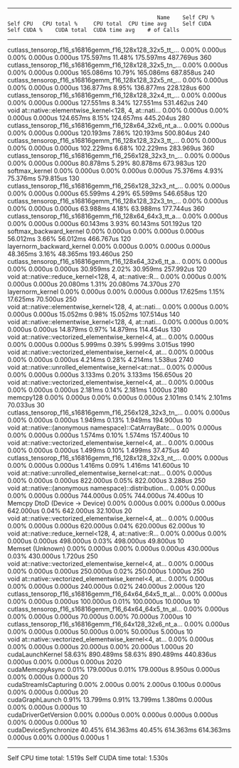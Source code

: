 -------------------------------------------------------  ------------  ------------  ------------  ------------  ------------  ------------  ------------  ------------  ------------  ------------  
                                                   Name    Self CPU %      Self CPU   CPU total %     CPU total  CPU time avg     Self CUDA   Self CUDA %    CUDA total  CUDA time avg    # of Calls  
-------------------------------------------------------  ------------  ------------  ------------  ------------  ------------  ------------  ------------  ------------  ------------  ------------  
cutlass_tensorop_f16_s16816gemm_f16_128x128_32x5_tt_...         0.00%       0.000us         0.00%       0.000us       0.000us     175.597ms        11.48%     175.597ms     487.769us           360  
cutlass_tensorop_f16_s16816gemm_f16_128x128_32x5_tn_...         0.00%       0.000us         0.00%       0.000us       0.000us     165.086ms        10.79%     165.086ms     687.858us           240  
cutlass_tensorop_f16_s16816gemm_f16_128x128_32x5_nt_...         0.00%       0.000us         0.00%       0.000us       0.000us     136.877ms         8.95%     136.877ms     228.128us           600  
cutlass_tensorop_f16_s16816gemm_f16_128x128_32x4_tt_...         0.00%       0.000us         0.00%       0.000us       0.000us     127.551ms         8.34%     127.551ms     531.462us           240  
void at::native::elementwise_kernel<128, 4, at::nati...         0.00%       0.000us         0.00%       0.000us       0.000us     124.657ms         8.15%     124.657ms     445.204us           280  
cutlass_tensorop_f16_s16816gemm_f16_128x64_32x6_nt_a...         0.00%       0.000us         0.00%       0.000us       0.000us     120.193ms         7.86%     120.193ms     500.804us           240  
cutlass_tensorop_f16_s16816gemm_f16_128x128_32x3_tt_...         0.00%       0.000us         0.00%       0.000us       0.000us     102.229ms         6.68%     102.229ms     283.969us           360  
cutlass_tensorop_f16_s16816gemm_f16_256x128_32x3_tn_...         0.00%       0.000us         0.00%       0.000us       0.000us      80.878ms         5.29%      80.878ms     673.983us           120  
                                         softmax_kernel         0.00%       0.000us         0.00%       0.000us       0.000us      75.376ms         4.93%      75.376ms     579.815us           130  
cutlass_tensorop_f16_s16816gemm_f16_256x128_32x3_nt_...         0.00%       0.000us         0.00%       0.000us       0.000us      65.599ms         4.29%      65.599ms     546.658us           120  
cutlass_tensorop_f16_s16816gemm_f16_128x128_32x3_tn_...         0.00%       0.000us         0.00%       0.000us       0.000us      63.988ms         4.18%      63.988ms     177.744us           360  
cutlass_tensorop_f16_s16816gemm_f16_128x64_64x3_tt_a...         0.00%       0.000us         0.00%       0.000us       0.000us      60.143ms         3.93%      60.143ms     501.192us           120  
                                softmax_backward_kernel         0.00%       0.000us         0.00%       0.000us       0.000us      56.012ms         3.66%      56.012ms     466.767us           120  
                              layernorm_backward_kernel         0.00%       0.000us         0.00%       0.000us       0.000us      48.365ms         3.16%      48.365ms     193.460us           250  
cutlass_tensorop_f16_s16816gemm_f16_128x64_32x6_tt_a...         0.00%       0.000us         0.00%       0.000us       0.000us      30.959ms         2.02%      30.959ms     257.992us           120  
void at::native::reduce_kernel<128, 4, at::native::R...         0.00%       0.000us         0.00%       0.000us       0.000us      20.080ms         1.31%      20.080ms      74.370us           270  
                                       layernorm_kernel         0.00%       0.000us         0.00%       0.000us       0.000us      17.625ms         1.15%      17.625ms      70.500us           250  
void at::native::elementwise_kernel<128, 4, at::nati...         0.00%       0.000us         0.00%       0.000us       0.000us      15.052ms         0.98%      15.052ms     107.514us           140  
void at::native::elementwise_kernel<128, 4, at::nati...         0.00%       0.000us         0.00%       0.000us       0.000us      14.879ms         0.97%      14.879ms     114.454us           130  
void at::native::vectorized_elementwise_kernel<4, at...         0.00%       0.000us         0.00%       0.000us       0.000us       5.999ms         0.39%       5.999ms       3.015us          1990  
void at::native::vectorized_elementwise_kernel<4, at...         0.00%       0.000us         0.00%       0.000us       0.000us       4.214ms         0.28%       4.214ms       1.538us          2740  
void at::native::unrolled_elementwise_kernel<at::nat...         0.00%       0.000us         0.00%       0.000us       0.000us       3.133ms         0.20%       3.133ms     156.650us            20  
void at::native::vectorized_elementwise_kernel<4, at...         0.00%       0.000us         0.00%       0.000us       0.000us       2.181ms         0.14%       2.181ms       1.000us          2180  
                                              memcpy128         0.00%       0.000us         0.00%       0.000us       0.000us       2.101ms         0.14%       2.101ms      70.033us            30  
cutlass_tensorop_f16_s16816gemm_f16_256x128_32x3_tn_...         0.00%       0.000us         0.00%       0.000us       0.000us       1.949ms         0.13%       1.949ms     194.900us            10  
void at::native::(anonymous namespace)::CatArrayBatc...         0.00%       0.000us         0.00%       0.000us       0.000us       1.574ms         0.10%       1.574ms     157.400us            10  
void at::native::vectorized_elementwise_kernel<4, at...         0.00%       0.000us         0.00%       0.000us       0.000us       1.499ms         0.10%       1.499ms      37.475us            40  
cutlass_tensorop_f16_s16816gemm_f16_128x128_32x3_nt_...         0.00%       0.000us         0.00%       0.000us       0.000us       1.416ms         0.09%       1.416ms     141.600us            10  
void at::native::unrolled_elementwise_kernel<at::nat...         0.00%       0.000us         0.00%       0.000us       0.000us     822.000us         0.05%     822.000us       3.288us           250  
void at::native::(anonymous namespace)::distribution...         0.00%       0.000us         0.00%       0.000us       0.000us     744.000us         0.05%     744.000us      74.400us            10  
                         Memcpy DtoD (Device -> Device)         0.00%       0.000us         0.00%       0.000us       0.000us     642.000us         0.04%     642.000us      32.100us            20  
void at::native::vectorized_elementwise_kernel<4, at...         0.00%       0.000us         0.00%       0.000us       0.000us     620.000us         0.04%     620.000us      62.000us            10  
void at::native::reduce_kernel<128, 4, at::native::R...         0.00%       0.000us         0.00%       0.000us       0.000us     498.000us         0.03%     498.000us      49.800us            10  
                                       Memset (Unknown)         0.00%       0.000us         0.00%       0.000us       0.000us     430.000us         0.03%     430.000us       1.720us           250  
void at::native::vectorized_elementwise_kernel<4, at...         0.00%       0.000us         0.00%       0.000us       0.000us     250.000us         0.02%     250.000us       1.000us           250  
void at::native::vectorized_elementwise_kernel<4, at...         0.00%       0.000us         0.00%       0.000us       0.000us     240.000us         0.02%     240.000us       2.000us           120  
cutlass_tensorop_f16_s16816gemm_f16_64x64_64x5_tt_al...         0.00%       0.000us         0.00%       0.000us       0.000us     100.000us         0.01%     100.000us      10.000us            10  
cutlass_tensorop_f16_s16816gemm_f16_64x64_64x5_tn_al...         0.00%       0.000us         0.00%       0.000us       0.000us      70.000us         0.00%      70.000us       7.000us            10  
cutlass_tensorop_f16_s16816gemm_f16_64x128_32x6_nt_a...         0.00%       0.000us         0.00%       0.000us       0.000us      50.000us         0.00%      50.000us       5.000us            10  
void at::native::vectorized_elementwise_kernel<4, at...         0.00%       0.000us         0.00%       0.000us       0.000us      20.000us         0.00%      20.000us       1.000us            20  
                                       cudaLaunchKernel        58.63%     890.489ms        58.63%     890.489ms     440.836us       0.000us         0.00%       0.000us       0.000us          2020  
                                        cudaMemcpyAsync         0.01%     179.000us         0.01%     179.000us       8.950us       0.000us         0.00%       0.000us       0.000us            20  
                                  cudaStreamIsCapturing         0.00%       2.000us         0.00%       2.000us       0.100us       0.000us         0.00%       0.000us       0.000us            20  
                                        cudaGraphLaunch         0.91%      13.799ms         0.91%      13.799ms       1.380ms       0.000us         0.00%       0.000us       0.000us            10  
                                   cudaDriverGetVersion         0.00%       0.000us         0.00%       0.000us       0.000us       0.000us         0.00%       0.000us       0.000us            10  
                                  cudaDeviceSynchronize        40.45%     614.363ms        40.45%     614.363ms     614.363ms       0.000us         0.00%       0.000us       0.000us             1  
-------------------------------------------------------  ------------  ------------  ------------  ------------  ------------  ------------  ------------  ------------  ------------  ------------  
Self CPU time total: 1.519s
Self CUDA time total: 1.530s